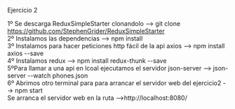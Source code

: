 Ejercicio 2  

1º Se descarga ReduxSimpleStarter clonandolo --> git clone https://github.com/StephenGrider/ReduxSimpleStarter<br>
2º Instalamos las dependencias -->  npm install<br>
3º Instalamos para hacer peticiones http fácil de la api axios --> npm install axios --save <br>
4º Instalamos redux --> npm install redux-thunk --save  <br>
5ºPara llamar a una api en lcoal ejecutamos el servidor json-server --> json-server --watch phones.json<br>
6º Abrimos otro terminal para para arrancar el servidor web del ejercicio2 --> npm start <br>
Se arranca el servidor web en la ruta –>http://localhost:8080/
